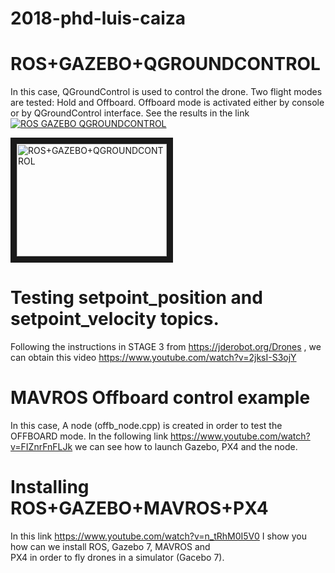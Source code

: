 # 2018-phd-luis-caiza
# ROS+GAZEBO+QGROUNDCONTROL
In this case, QGroundControl is used to control the drone. Two flight modes are tested: Hold and Offboard. Offboard mode is activated either by console or by QGroundControl interface. See the results in the link
[![ROS GAZEBO QGROUNDCONTROL](http://img.youtube.com/vi/watch?v=QP23CB4dT1Q&t=282s/0.jpg)](https://www.youtube.com/watch?v=QP23CB4dT1Q&t=282s "ROS GAZEBO QGROUNDCONTROL")

<a href="http://www.youtube.com/watch?feature=player_embedded&v=QP23CB4dT1Q&t=282s
" target="_blank"><img src="http://img.youtube.com/vi/QP23CB4dT1Q&t=282s/0.jpg" 
alt="ROS+GAZEBO+QGROUNDCONTROL" width="240" height="180" border="10" /></a>
# Testing setpoint_position and setpoint_velocity topics.
Following the instructions in STAGE 3 from https://jderobot.org/Drones , we can obtain this video
https://www.youtube.com/watch?v=2jksI-S3ojY
# MAVROS Offboard control example
In this case, A node (offb_node.cpp) is created in order to test the OFFBOARD mode. In the following link 
https://www.youtube.com/watch?v=FIZnrFnFLJk
we can see how to launch Gazebo, PX4 and the node.
# Installing ROS+GAZEBO+MAVROS+PX4
In this link https://www.youtube.com/watch?v=n_tRhM0I5V0 I show you how can we install ROS, Gazebo 7, MAVROS and  
PX4 in order to fly drones in  a simulator (Gacebo 7).
